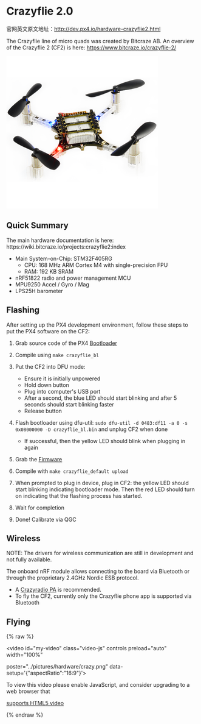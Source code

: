 # Crazyflie 2.0

官网英文原文地址：http://dev.px4.io/hardware-crazyflie2.html

The Crazyflie line of micro quads was created by Bitcraze AB. An overview of the Crazyflie 2 (CF2) is here: https://www.bitcraze.io/crazyflie-2/

![crazy](/pictures/hardware/crazyflie2.png)

## Quick Summary

<aside class="tip">
The main hardware documentation is here: https://wiki.bitcraze.io/projects:crazyflie2:index
</aside>

  * Main System-on-Chip: STM32F405RG
    * CPU: 168 MHz ARM Cortex M4 with single-precision FPU
    * RAM: 192 KB SRAM
  * nRF51822 radio and power management MCU
  * MPU9250 Accel / Gyro / Mag
  * LPS25H barometer


## Flashing

After setting up the PX4 development environment, follow these steps to put the PX4 software on the CF2:

1. Grab source code of the PX4 [Bootloader](https://github.com/PX4/Bootloader)

2. Compile using `make crazyflie_bl`

3. Put the CF2 into DFU mode:
	- Ensure it is initially unpowered
	- Hold down button
	- Plug into computer's USB port
	- After a second, the blue LED should start blinking and after 5 seconds should start blinking faster
	- Release button

4. Flash bootloader using dfu-util: `sudo dfu-util -d 0483:df11 -a 0 -s 0x08000000 -D crazyflie_bl.bin` and unplug CF2 when done
	- If successful, then the yellow LED should blink when plugging in again

5. Grab the [Firmware](https://github.com/PX4/Bootloader)

6. Compile with `make crazyflie_default upload`

7. When prompted to plug in device, plug in CF2: the yellow LED should start blinking indicating bootloader mode. Then the red LED should turn on indicating that the flashing process has started.

8. Wait for completion

9. Done! Calibrate via QGC

## Wireless

NOTE: The drivers for wireless communication are still in development and not fully available.

The onboard nRF module allows connecting to the board via Bluetooth or through the proprietary 2.4GHz Nordic ESB protocol.
- A [Crazyradio PA](https://www.bitcraze.io/crazyradio-pa/) is recommended.
- To fly the CF2, currently only the Crazyflie phone app is supported via Bluetooth

## Flying

{% raw %}

<video id="my-video" class="video-js" controls preload="auto" width="100%"

poster="../pictures/hardware/crazy.png" data-setup='{"aspectRatio":"16:9"}'>

 <source src="http://7xvob5.com2.z0.glb.qiniucdn.com/Crazyflie%202.0-%20PX4%20Manual%20Stabilized.mp4" type='video/mp4' >

 <p class="vjs-no-js">

 To view this video please enable JavaScript, and consider upgrading to a web browser that

 <a href="http://videojs.com/html5-video-support/" target="_blank">supports HTML5 video</a>

 </p>

</video>

{% endraw %}


